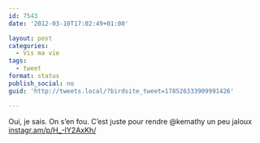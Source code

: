 ```yaml
---
id: 7543
date: '2012-03-10T17:02:49+01:00'

layout: post
categories:
  - Vis ma vie
tags:
  - tweet
format: status
publish_social: no
guid: 'http://tweets.local/?birdsite_tweet=178526333909991426'

---
```


Oui, je sais. On s’en fou. C’est juste pour rendre @kemathy un peu jaloux [instagr.am/p/H\_-IY2AxKh/](http://instagr.am/p/H_-IY2AxKh/)
